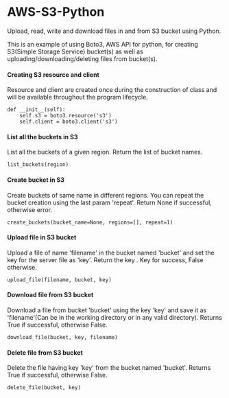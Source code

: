# AWS-S3-Python
Upload, read, write and download files in and from S3 bucket using Python.

This is an example of using Boto3, AWS API for python, for creating S3(Simple Storage Service) bucket(s) as well as uploading/downloading/deleting files from bucket(s).

#### Creating S3 resource and client
Resource and client are created once during the construction of class and will be available throughout the program lifecycle.
```
def __init__(self):
    self.s3 = boto3.resource('s3')
    self.client = boto3.client('s3')
```

#### List all the buckets in S3
List all the buckets of a given region. Return the list of bucket names.

```
list_buckets(region)
```

#### Create bucket in S3
Create buckets of same name in different regions. You can repeat the bucket creation using the last param 'repeat'. Return None if successful, otherwise error.

```
create_buckets(bucket_name=None, regions=[], repeat=1)
```

#### Upload file in S3 bucket
Upload a file of name 'filename' in the bucket named 'bucket' and set the key for the server file as 'key'. Return the key . Key for success, False otherwise.

```
upload_file(filename, bucket, key)
```

#### Download file from S3 bucket
Download a file from bucket 'bucket' using the key 'key' and save it as 'filename'(Can be in the working directory or in any valid directory). Returns True if successful, otherwise False.

```
download_file(bucket, key, filename)
```

#### Delete file from S3 bucket
Delete the file having key 'key' from the bucket named 'bucket'. Returns True if successful, otherwise False.

```
delete_file(bucket, key)
```
